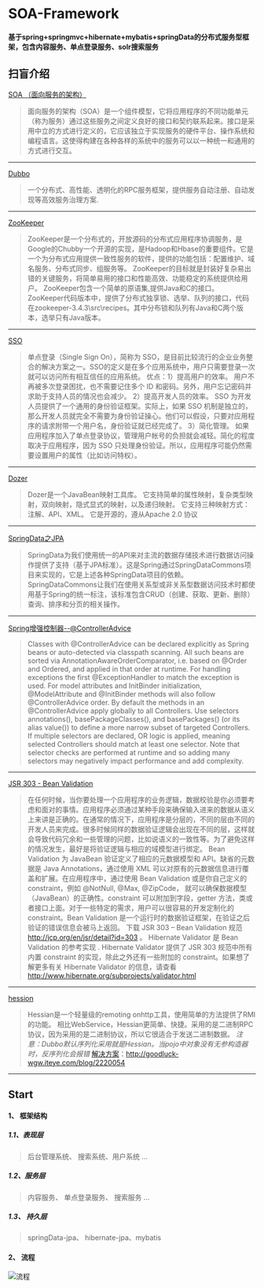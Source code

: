# SOA-Framework 
#### 基于spring+springmvc+hibernate+mybatis+springData的分布式服务型框架，包含内容服务、单点登录服务、solr搜索服务
## 扫盲介绍
[SOA （面向服务的架构）](https://baike.baidu.com/item/SOA/2140650?fr=aladdin)
> 面向服务的架构（SOA）是一个组件模型，它将应用程序的不同功能单元（称为服务）通过这些服务之间定义良好的接口和契约联系起来。接口是采用中立的方式进行定义的，它应该独立于实现服务的硬件平台、操作系统和编程语言。这使得构建在各种各样的系统中的服务可以以一种统一和通用的方式进行交互。
***
[Dubbo](http://dubbo.io/)
> 一个分布式、高性能、透明化的RPC服务框架，提供服务自动注册、自动发现等高效服务治理方案.
***
[ZooKeeper](https://baike.baidu.com/item/zookeeper/4836397?fr=aladdin)
> ZooKeeper是一个分布式的，开放源码的分布式应用程序协调服务，是Google的Chubby一个开源的实现，是Hadoop和Hbase的重要组件。它是一个为分布式应用提供一致性服务的软件，提供的功能包括：配置维护、域名服务、分布式同步、组服务等。
ZooKeeper的目标就是封装好复杂易出错的关键服务，将简单易用的接口和性能高效、功能稳定的系统提供给用户。
ZooKeeper包含一个简单的原语集,提供Java和C的接口。
ZooKeeper代码版本中，提供了分布式独享锁、选举、队列的接口，代码在zookeeper-3.4.3\src\recipes。其中分布锁和队列有Java和C两个版本，选举只有Java版本。
***
[SSO](https://baike.baidu.com/item/%E5%8D%95%E7%82%B9%E7%99%BB%E5%BD%95/4940767?fr=aladdin)
> 单点登录（Single Sign On），简称为 SSO，是目前比较流行的企业业务整合的解决方案之一。SSO的定义是在多个应用系统中，用户只需要登录一次就可以访问所有相互信任的应用系统。
优点：1）提高用户的效率。
用户不再被多次登录困扰，也不需要记住多个 ID 和密码。另外，用户忘记密码并求助于支持人员的情况也会减少。
2）提高开发人员的效率。
SSO 为开发人员提供了一个通用的身份验证框架。实际上，如果 SSO 机制是独立的，那么开发人员就完全不需要为身份验证操心。他们可以假设，只要对应用程序的请求附带一个用户名，身份验证就已经完成了。
3）简化管理。
如果应用程序加入了单点登录协议，管理用户帐号的负担就会减轻。简化的程度取决于应用程序，因为 SSO 只处理身份验证。所以，应用程序可能仍然需要设置用户的属性（比如访问特权）。
***
[Dozer](http://www.alliedjeep.com/146242.htm)
> Dozer是一个JavaBean映射工具库。
它支持简单的属性映射，复杂类型映射，双向映射，隐式显式的映射，以及递归映射。
它支持三种映射方式：注解、API、XML。
它是开源的，遵从Apache 2.0 协议
***
[SpringData之JPA](http://www.jianshu.com/p/1ccb6de76d38)
> SpringData为我们使用统一的API来对主流的数据存储技术进行数据访问操作提供了支持（基于JPA标准）。这是Spring通过SpringDataCommons项目来实现的，它是上述各种SpringData项目的依赖。SpringDataCommons让我们在使用关系型或非关系型数据访问技术时都使用基于Spring的统一标注，该标准包含CRUD（创建、获取、更新、删除）查询、排序和分页的相关操作。
***
[Spring增强控制器--@ControllerAdvice](http://blog.csdn.net/sanjay_f/article/details/47441631)
> Classes with @ControllerAdvice can be declared explicitly as Spring beans or auto-detected via classpath scanning. All such beans are sorted via AnnotationAwareOrderComparator, i.e. based on @Order and Ordered, and applied in that order at runtime. For handling exceptions the first @ExceptionHandler to match the exception is used. For model attributes and InitBinder initialization, @ModelAttribute and @InitBinder methods will also follow @ControllerAdvice order.
> By default the methods in an @ControllerAdvice apply globally to all Controllers. Use selectors annotations(), basePackageClasses(), and basePackages() (or its alias value()) to define a more narrow subset of targeted Controllers. If multiple selectors are declared, OR logic is applied, meaning selected Controllers should match at least one selector. Note that selector checks are performed at runtime and so adding many selectors may negatively impact performance and add complexity.
***
[JSR 303 - Bean Validation](https://www.ibm.com/developerworks/cn/java/j-lo-jsr303/)
> 在任何时候，当你要处理一个应用程序的业务逻辑，数据校验是你必须要考虑和面对的事情。应用程序必须通过某种手段来确保输入进来的数据从语义上来讲是正确的。在通常的情况下，应用程序是分层的，不同的层由不同的开发人员来完成。很多时候同样的数据验证逻辑会出现在不同的层，这样就会导致代码冗余和一些管理的问题，比如说语义的一致性等。为了避免这样的情况发生，最好是将验证逻辑与相应的域模型进行绑定。
Bean Validation 为 JavaBean 验证定义了相应的元数据模型和 API。缺省的元数据是 Java Annotations，通过使用 XML 可以对原有的元数据信息进行覆盖和扩展。在应用程序中，通过使用 Bean Validation 或是你自己定义的 constraint，例如 @NotNull, @Max, @ZipCode， 就可以确保数据模型（JavaBean）的正确性。constraint 可以附加到字段，getter 方法，类或者接口上面。对于一些特定的需求，用户可以很容易的开发定制化的 constraint。Bean Validation 是一个运行时的数据验证框架，在验证之后验证的错误信息会被马上返回。
下载 JSR 303 – Bean Validation 规范 http://jcp.org/en/jsr/detail?id=303 。
Hibernate Validator 是 Bean Validation 的参考实现 . Hibernate Validator 提供了 JSR 303 规范中所有内置 constraint 的实现，除此之外还有一些附加的 constraint。如果想了解更多有关 Hibernate Validator 的信息，请查看 http://www.hibernate.org/subprojects/validator.html
***
[hession]()
> Hessian是一个轻量级的remoting onhttp工具，使用简单的方法提供了RMI的功能。 相比WebService，Hessian更简单、快捷。采用的是二进制RPC协议，因为采用的是二进制协议，所以它很适合于发送二进制数据。
*注意：Dubbo默认序列化采用就是Hessian。当pojo中对象没有无参构造器时，反序列化会报错*
[解决方案](http://goodluck-wgw.iteye.com/blog/2220054)：http://goodluck-wgw.iteye.com/blog/2220054
***

## Start
#### 1、 框架结构
##### 1.1、表现层
> 后台管理系统、 搜索系统、用户系统 ...
##### 1.2、服务层
> 内容服务、 单点登录服务、 搜索服务 ...
##### 1.3、 持久层
> springData-jpa、 hibernate-jpa、mybatis
#### 2、 流程
![流程](http://d.pr/i/3P91Uc.png)
